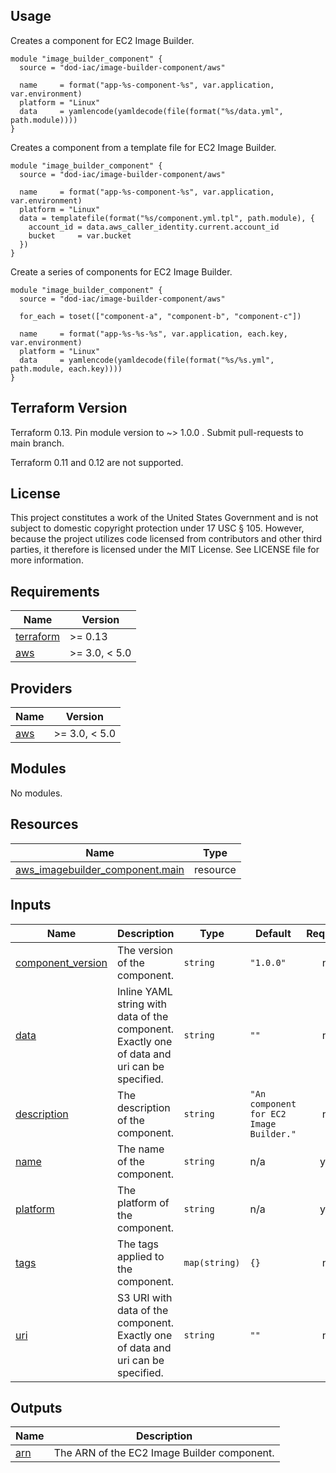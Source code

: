 <!-- BEGINNING OF PRE-COMMIT-TERRAFORM DOCS HOOK -->
## Usage

Creates a component for EC2 Image Builder.

```hcl
module "image_builder_component" {
  source = "dod-iac/image-builder-component/aws"

  name     = format("app-%s-component-%s", var.application, var.environment)
  platform = "Linux"
  data     = yamlencode(yamldecode(file(format("%s/data.yml", path.module))))
}
```

Creates a component from a template file for EC2 Image Builder.

```hcl
module "image_builder_component" {
  source = "dod-iac/image-builder-component/aws"

  name     = format("app-%s-component-%s", var.application, var.environment)
  platform = "Linux"
  data = templatefile(format("%s/component.yml.tpl", path.module), {
    account_id = data.aws_caller_identity.current.account_id
    bucket     = var.bucket
  })
}
```

Create a series of components for EC2 Image Builder.

```hcl
module "image_builder_component" {
  source = "dod-iac/image-builder-component/aws"

  for_each = toset(["component-a", "component-b", "component-c"])

  name     = format("app-%s-%s-%s", var.application, each.key, var.environment)
  platform = "Linux"
  data     = yamlencode(yamldecode(file(format("%s/%s.yml", path.module, each.key))))
}
```

## Terraform Version

Terraform 0.13. Pin module version to ~> 1.0.0 . Submit pull-requests to main branch.

Terraform 0.11 and 0.12 are not supported.

## License

This project constitutes a work of the United States Government and is not subject to domestic copyright protection under 17 USC § 105.  However, because the project utilizes code licensed from contributors and other third parties, it therefore is licensed under the MIT License.  See LICENSE file for more information.

## Requirements

| Name | Version |
|------|---------|
| <a name="requirement_terraform"></a> [terraform](#requirement\_terraform) | >= 0.13 |
| <a name="requirement_aws"></a> [aws](#requirement\_aws) | >= 3.0, < 5.0 |

## Providers

| Name | Version |
|------|---------|
| <a name="provider_aws"></a> [aws](#provider\_aws) | >= 3.0, < 5.0 |

## Modules

No modules.

## Resources

| Name | Type |
|------|------|
| [aws_imagebuilder_component.main](https://registry.terraform.io/providers/hashicorp/aws/latest/docs/resources/imagebuilder_component) | resource |

## Inputs

| Name | Description | Type | Default | Required |
|------|-------------|------|---------|:--------:|
| <a name="input_component_version"></a> [component\_version](#input\_component\_version) | The version of the component. | `string` | `"1.0.0"` | no |
| <a name="input_data"></a> [data](#input\_data) | Inline YAML string with data of the component. Exactly one of data and uri can be specified. | `string` | `""` | no |
| <a name="input_description"></a> [description](#input\_description) | The description of the component. | `string` | `"An component for EC2 Image Builder."` | no |
| <a name="input_name"></a> [name](#input\_name) | The name of the component. | `string` | n/a | yes |
| <a name="input_platform"></a> [platform](#input\_platform) | The platform of the component. | `string` | n/a | yes |
| <a name="input_tags"></a> [tags](#input\_tags) | The tags applied to the component. | `map(string)` | `{}` | no |
| <a name="input_uri"></a> [uri](#input\_uri) | S3 URI with data of the component. Exactly one of data and uri can be specified. | `string` | `""` | no |

## Outputs

| Name | Description |
|------|-------------|
| <a name="output_arn"></a> [arn](#output\_arn) | The ARN of the EC2 Image Builder component. |
<!-- END OF PRE-COMMIT-TERRAFORM DOCS HOOK -->
